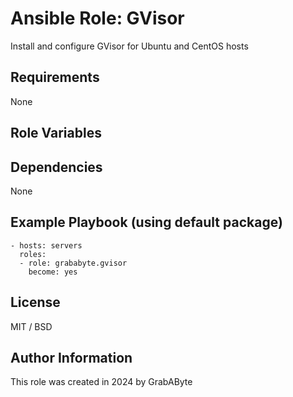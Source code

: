 # Ansible Role: GVisor
Install and configure GVisor for Ubuntu and CentOS hosts

## Requirements
None

## Role Variables

## Dependencies

None

## Example Playbook (using default package)
```
- hosts: servers
  roles:
  - role: grababyte.gvisor
    become: yes
```

## License
MIT / BSD

## Author Information
This role was created in 2024 by GrabAByte
